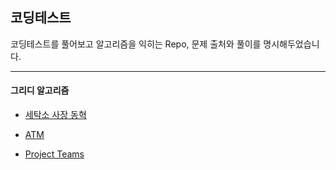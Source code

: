 ## 코딩테스트

코딩테스트를 풀어보고 알고리즘을 익히는 Repo, 문제 출처와 풀이를 명시해두었습니다.

------

#### 그리디 알고리즘

- [세탁소 사장 동혁](./Baekjoon/세탁소-사장-동혁/README.md)
- [ATM](./Baekjoon/ATM/README.md)

- [Project Teams](./Baekjoon/Project-Teams/README.md)